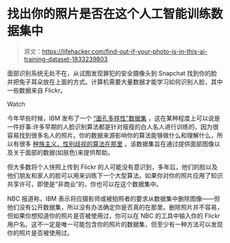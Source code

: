 # 找出你的照片是否在这个人工智能训练数据集中

> 原文：<https://lifehacker.com/find-out-if-your-photo-is-in-this-ai-training-dataset-1833239803>

面部识别系统无处不在，从试图发现罪犯的安全摄像头到 Snapchat 找到你的脸并把兔子耳朵放在上面的方式。计算机需要大量数据才能学习如何识别人脸，其中一些数据来自 Flickr。

Watch

今年早些时候，IBM 发布了一个 [“面孔多样性”数据集](https://www.research.ibm.com/artificial-intelligence/trusted-ai/diversity-in-faces/) ，这在某种程度上可以说是一件好事:许多早期的人脸识别算法都是针对瘦瘦的白人名人进行训练的，因为很容易找到很多名人的照片。你的数据来源影响你的算法能够做什么和理解什么，所以有很多 [种族主义，性别歧视的算法在那里](https://lifehacker.com/what-makes-an-artificial-intelligence-racist-and-sexist-1796990621) 。该数据集旨在通过提供面部图像以及关于面部的数据(如肤色)来提供帮助。

但大多数将个人快照上传到 Flickr 的人可能没有意识到，多年后，他们的脸以及他们朋友和家人的脸可以用来训练下一个大型算法。如果你对你的照片应用了知识共享许可，即使是“非商业”的，你也可以在这个数据集中。

NBC 报道称，IBM 表示将应摄影师或被拍照者的要求从数据集中删除图像——但他们没有公开数据集，所以没有办法确定你是否真的在那里。删除照片并不容易，但如果你想知道你的照片是否被使用过，你可以在 NBC 的工具中输入你的 Flickr 用户名。这不一定是唯一可能包含你的照片的数据集，但至少有一种方法可以发现你的照片是否被使用过。